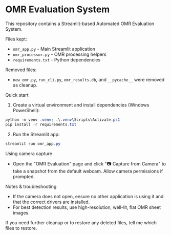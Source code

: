 # OMR Evaluation System

This repository contains a Streamlit-based Automated OMR Evaluation System.

Files kept:
- `omr_app.py` - Main Streamlit application
- `omr_processor.py` - OMR processing helpers
- `requirements.txt` - Python dependencies

Removed files:
- `new_omr.py`, `run_cli.py`, `omr_results.db`, and `__pycache__` were removed as cleanup.

Quick start

1. Create a virtual environment and install dependencies (Windows PowerShell):

```powershell
python -m venv .venv; .\.venv\Scripts\Activate.ps1
pip install -r requirements.txt
```

2. Run the Streamlit app:

```powershell
streamlit run omr_app.py
```

Using camera capture

- Open the "OMR Evaluation" page and click "📷 Capture from Camera" to take a snapshot from the default webcam. Allow camera permissions if prompted.

Notes & troubleshooting

- If the camera does not open, ensure no other application is using it and that the correct drivers are installed.
- For best detection results, use high-resolution, well-lit, flat OMR sheet images.

If you need further cleanup or to restore any deleted files, tell me which files to restore.

